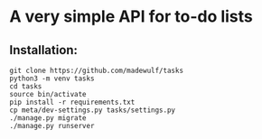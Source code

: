 # A very simple API for to-do lists

## Installation: 

~~~~ 
git clone https://github.com/madewulf/tasks
python3 -m venv tasks
cd tasks
source bin/activate
pip install -r requirements.txt
cp meta/dev-settings.py tasks/settings.py
./manage.py migrate
./manage.py runserver
~~~~
